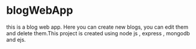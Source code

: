 # blogWebApp
this is a blog web app. Here you can create new blogs, you can edit them and delete them.This project is created using node js , express , mongodb and ejs.
